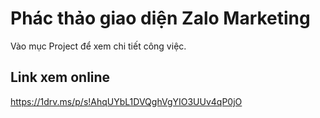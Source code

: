 # Phác thảo giao diện Zalo Marketing
Vào mục Project để xem chi tiết công việc.
## Link xem online
https://1drv.ms/p/s!AhqUYbL1DVQghVgYIO3UUv4qP0jO
